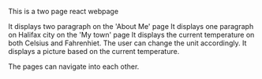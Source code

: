 This is a two page react webpage

It displays two paragraph on the 'About Me' page
It displays one paragraph on Halifax city on the 'My town' page
It displays the current temperature on both Celsius and Fahrenhiet. The user can change the unit accordingly.
It displays a picture based on the current temperature.

The pages can navigate into each other.
